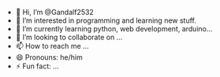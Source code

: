 - 👋 Hi, I’m @Gandalf2532
- 👀 I’m interested in programming and learning new stuff.
- 🌱 I’m currently learning python, web development, arduino... 
- 💞️ I’m looking to collaborate on ...
- 📫 How to reach me ...
- 😄 Pronouns: he/him
- ⚡ Fun fact: ...

<!---
Gandalf2532/Gandalf2532 is a ✨ special ✨ repository because its `README.md` (this file) appears on your GitHub profile.
You can click the Preview link to take a look at your changes.
--->
